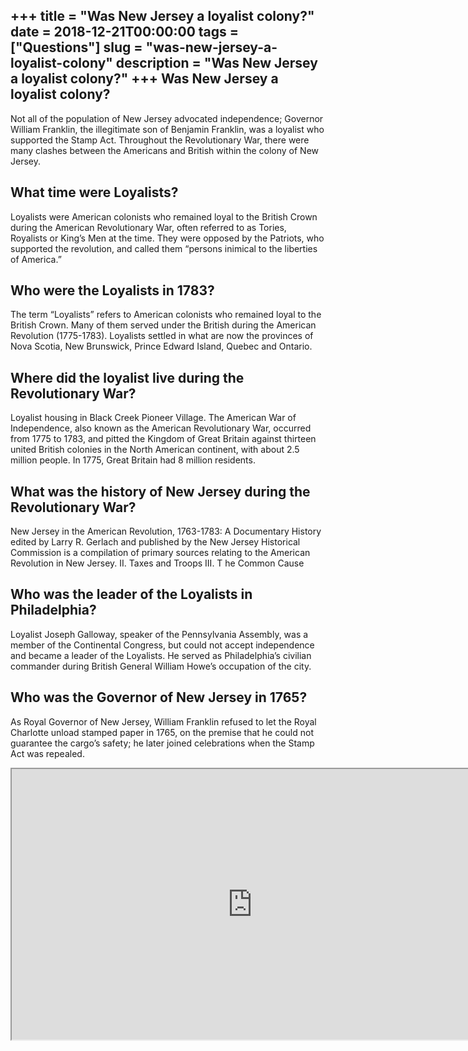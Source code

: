+++
title = "Was New Jersey a loyalist colony?"
date = 2018-12-21T00:00:00
tags = ["Questions"]
slug = "was-new-jersey-a-loyalist-colony"
description = "Was New Jersey a loyalist colony?"
+++
Was New Jersey a loyalist colony?
---------------------------------

Not all of the population of New Jersey advocated independence; Governor William Franklin, the illegitimate son of Benjamin Franklin, was a loyalist who supported the Stamp Act. Throughout the Revolutionary War, there were many clashes between the Americans and British within the colony of New Jersey.

What time were Loyalists?
-------------------------

Loyalists were American colonists who remained loyal to the British Crown during the American Revolutionary War, often referred to as Tories, Royalists or King’s Men at the time. They were opposed by the Patriots, who supported the revolution, and called them “persons inimical to the liberties of America.”

Who were the Loyalists in 1783?
-------------------------------

The term “Loyalists” refers to American colonists who remained loyal to the British Crown. Many of them served under the British during the American Revolution (1775-1783). Loyalists settled in what are now the provinces of Nova Scotia, New Brunswick, Prince Edward Island, Quebec and Ontario.

Where did the loyalist live during the Revolutionary War?
---------------------------------------------------------

Loyalist housing in Black Creek Pioneer Village. The American War of Independence, also known as the American Revolutionary War, occurred from 1775 to 1783, and pitted the Kingdom of Great Britain against thirteen united British colonies in the North American continent, with about 2.5 million people. In 1775, Great Britain had 8 million residents.

What was the history of New Jersey during the Revolutionary War?
----------------------------------------------------------------

New Jersey in the American Revolution, 1763-1783: A Documentary History edited by Larry R. Gerlach and published by the New Jersey Historical Commission is a compilation of primary sources relating to the American Revolution in New Jersey. II. Taxes and Troops III. T he Common Cause

Who was the leader of the Loyalists in Philadelphia?
----------------------------------------------------

Loyalist Joseph Galloway, speaker of the Pennsylvania Assembly, was a member of the Continental Congress, but could not accept independence and became a leader of the Loyalists. He served as Philadelphia’s civilian commander during British General William Howe’s occupation of the city.

Who was the Governor of New Jersey in 1765?
-------------------------------------------

As Royal Governor of New Jersey, William Franklin refused to let the Royal Charlotte unload stamped paper in 1765, on the premise that he could not guarantee the cargo’s safety; he later joined celebrations when the Stamp Act was repealed.

<iframe allow="accelerometer; autoplay; clipboard-write; encrypted-media; gyroscope; picture-in-picture" allowfullscreen="" class="__youtube_prefs__  epyt-is-override  no-lazyload" data-no-lazy="1" data-origheight="433" data-origwidth="770" data-skipgform_ajax_framebjll="" height="433" id="_ytid_23410" loading="lazy" src="https://www.youtube.com/embed/ggx7w2oUQ3I?enablejsapi=1&autoplay=0&cc_load_policy=0&cc_lang_pref=&iv_load_policy=1&loop=0&modestbranding=0&rel=1&fs=1&playsinline=0&autohide=2&theme=dark&color=red&controls=1&" title="YouTube player" width="770"></iframe>